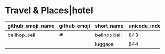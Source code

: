 # Travel & Places|hotel

|github_emoji_name|github_emoji|short_name|unicode_index|
|---|---|---|---|
|bellhop_bell|:bellhop_bell:|bellhop bell|843|
|||luggage|844|
